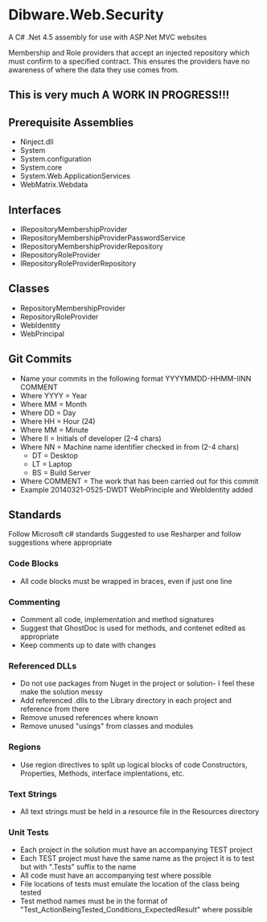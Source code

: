 Dibware.Web.Security
====================

A C# .Net 4.5 assembly for use with ASP.Net MVC websites

Membership and Role providers that accept an injected repository which must 
confirm to a specified contract. This ensures the providers have no awareness 
of where the data they use comes from.

## This is very much A WORK IN PROGRESS!!!

## Prerequisite Assemblies
* Ninject.dll
* System
* System.configuration
* System.core
* System.Web.ApplicationServices
* WebMatrix.Webdata

## Interfaces
* IRepositoryMembershipProvider
* IRepositoryMembershipProviderPasswordService
* IRepositoryMembershipProviderRepository
* IRepositoryRoleProvider
* IRepositoryRoleProviderRepository

## Classes
* RepositoryMembershipProvider
* RepositoryRoleProvider
* WebIdentity
* WebPrincipal




## Git Commits
* Name your commits in the following format YYYYMMDD-HHMM-IINN COMMENT
* Where YYYY    = Year
* Where MM      = Month
* Where DD      = Day
* Where HH      = Hour (24)
* Where MM      = Minute
* Where II      = Initials of developer (2-4 chars)
* Where NN      = Machine name identifier checked in from (2-4 chars)
    * DT = Desktop
    * LT = Laptop 
    * BS = Build Server
* Where COMMENT = The work that has been carried out for this commit
* Example 20140321-0525-DWDT WebPrinciple and WebIdentity added

## Standards
Follow Microsoft c# standards
Suggested to use Resharper and follow suggestions where appropriate

### Code Blocks
* All code blocks must be wrapped in braces, even if just one line

### Commenting
* Comment all code, implementation and method signatures 
* Suggest that GhostDoc is used for methods, and contenet edited as appropriate
* Keep comments up to date with changes

### Referenced DLLs
* Do not use packages from Nuget in the project or solution- I feel these make the solution messy
* Add referenced .dlls to the Library directory in each project and reference from there
* Remove unused references where known
* Remove unused "usings" from classes and modules

### Regions
* Use region directives to split up logical blocks of code Constructors, Properties, Methods, interface implentations, etc.

### Text Strings
* All text strings must be held in a resource file in the Resources directory

### Unit Tests
* Each project in the solution must have an accompanying TEST project
* Each TEST project must have the same name as the project it is to test but with ".Tests" suffix to the name
* All code must have an accompanying test where possible
* File locations of tests must emulate the location of the class being tested
* Test method names must be in the format of "Test_ActionBeingTested_Conditions_ExpectedResult" where possible
